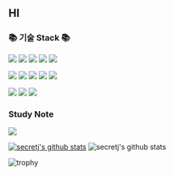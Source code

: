 ## HI

### 📚 기술 Stack 📚

<img src="https://img.shields.io/badge/JAVA-007396?style=for-the-badge&logo=java&logoColor=black"> <img src="https://img.shields.io/badge/Spring-6DB33F?style=for-the-badge&logo=Spring&logoColor=black"> 
<img src="https://img.shields.io/badge/Spring Boot-6DB33F?style=for-the-badge&logo=apachetomcat&logo color=white">
<img src="https://img.shields.io/badge/mysql-4479A1?style=for-the-badge&logo=mysql&logoColor=black">
<img src="https://img.shields.io/badge/javascript-F7DF1E?style=for-the-badge&logo=javascript&logoColor=black"> 

<img src="https://img.shields.io/badge/jquery-0769AD?style=for-the-badge&logo=jquery&logoColor=black"> <img src="https://img.shields.io/badge/html-E34F26?style=for-the-badge&logo=html5&logoColor=black">
<img src="https://img.shields.io/badge/css-1572B6?style=for-the-badge&logo=css3&logoColor=black">
<img src="https://img.shields.io/badge/bootstrap-7952B3?style=for-the-badge&logo=bootstrap&logoColor=black">
<img src="https://img.shields.io/badge/c-A8B9CC?style=for-the-badge&logo=python&logoColor=black">

<img src="https://img.shields.io/badge/github-181717?style=for-the-badge&logo=github&logoColor=white"> <img src="https://img.shields.io/badge/aws-232F3E?style=for-the-badge&logo=aws&logoColor=white">
<img src="https://img.shields.io/badge/apache tomcat-F8DC75?style=for-the-badge&logo=apachetomcat&logo color=white">

### Study Note
<a href="https://www.notion.so/secretj" target="_blank"><img src="https://img.shields.io/badge/NOTION-000000?style=flat-square&logo=Notion&logoColor=white&"/></a>

[![secretj's github stats](https://github-readme-stats.vercel.app/api/top-langs/?username=secretj&show_icons=true&hide_border=true&title_color=004386&icon_color=004386&layout=compact)](https://github.com/secretj)
![secretj's github stats](https://github-readme-stats.vercel.app/api?username=secretj&show_icons=true)


![trophy](https://github-profile-trophy.vercel.app/?username=secretj)
 
